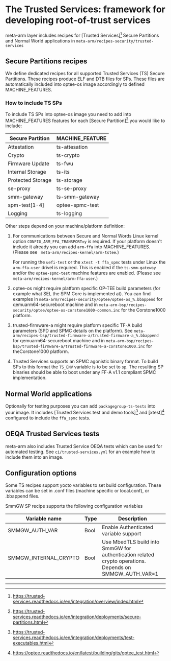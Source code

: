 # The Trusted Services: framework for developing root-of-trust services

meta-arm layer includes recipes for [Trusted Services][^1] Secure Partitions and Normal World applications
in `meta-arm/recipes-security/trusted-services`

## Secure Partitions recipes

We define dedicated recipes for all supported Trusted Services (TS) Secure Partitions.
These recipes produce ELF and DTB files for SPs.
These files are automatically included into optee-os image accordingly to defined MACHINE_FEATURES.

### How to include TS SPs

To include TS SPs into optee-os image you need to add into MACHINE_FEATURES
features for each [Secure Partition][^2] you would like to include:

| Secure Partition  | MACHINE_FEATURE |
| ----------------- | --------------- |
| Attestation       | ts-attesation   |
| Crypto            | ts-crypto       |
| Firmware Update   | ts-fwu
| Internal Storage  | ts-its          |
| Protected Storage | ts-storage      |
| se-proxy          | ts-se-proxy     |
| smm-gateway       | ts-smm-gateway  |
| spm-test[1-4]     | optee-spmc-test |
| Logging           | ts-logging      |

Other steps depend on your machine/platform definition:

1. For communications between Secure and Normal Words Linux kernel option `CONFIG_ARM_FFA_TRANSPORT=y`
   is required. If your platform doesn't include it already you can add `arm-ffa` into MACHINE_FEATURES.
   (Please see ` meta-arm/recipes-kernel/arm-tstee`.)

   For running the `uefi-test` or the `xtest -t ffa_spmc` tests under Linux the `arm-ffa-user` drivel is required. This is
   enabled if the `ts-smm-gateway` and/or the `optee-spmc-test` machine features are enabled.
   (Please see ` meta-arm/recipes-kernel/arm-ffa-user`.)

2. optee-os might require platform specific OP-TEE build parameters (for example what SEL the SPM Core is implemented at).
   You can find examples in `meta-arm/recipes-security/optee/optee-os_%.bbappend` for qemuarm64-secureboot machine
   and in `meta-arm-bsp/recipes-security/optee/optee-os-corstone1000-common.inc` for the Corstone1000 platform.

3. trusted-firmware-a might require platform specific TF-A build parameters (SPD and SPMC details on the platform).
   See `meta-arm/recipes-bsp/trusted-firmware-a/trusted-firmware-a_%.bbappend` for qemuarm64-secureboot machine
   and in `meta-arm-bsp/recipes-bsp/trusted-firmware-a/trusted-firmware-a-corstone1000.inc` for theCorstone1000 platform.

4. Trusted Services supports an SPMC agonistic binary format. To build SPs to this format the `TS_ENV` variable is to be
   set to `sp`. The resulting SP binaries should be able to boot under any FF-A v1.1 compliant SPMC implementation.


## Normal World applications

Optionally for testing purposes you can add `packagegroup-ts-tests` into your image. It includes
[Trusted Services test and demo tools][^3] and [xtest][^4] configured to include the `ffa_spmc` tests.

## OEQA Trusted Services tests

  meta-arm also includes Trusted Service OEQA tests which can be used for automated testing.
See `ci/trusted-services.yml` for an example how to include them into an image.

## Configuration options

Some TS recipes support yocto variables to set build configuration. These variables can be set in .conf files (machine
specific or local.conf), or .bbappend files. 

SmmGW SP recipe supports the following configuration variables

| Variable name         | Type | Description                                                                                            |
|-----------------------|------|--------------------------------------------------------------------------------------------------------|
| SMMGW_AUTH_VAR        | Bool | Enable Authenticated variable support                                                                  |
| SMMGW_INTERNAL_CRYPTO | Bool | Use MbedTLS build into SmmGW for authentication related crypto operations. Depends on SMMGW_AUTH_VAR=1 |


------
[^1]: https://trusted-services.readthedocs.io/en/integration/overview/index.html

[^2]: https://trusted-services.readthedocs.io/en/integration/deployments/secure-partitions.html

[^3]: https://trusted-services.readthedocs.io/en/integration/deployments/test-executables.html

[^4]: https://optee.readthedocs.io/en/latest/building/gits/optee_test.html
